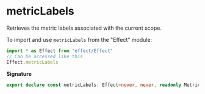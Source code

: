 # metricLabels

Retrieves the metric labels associated with the current scope.

To import and use `metricLabels` from the "Effect" module:

```ts
import * as Effect from "effect/Effect"
// Can be accessed like this
Effect.metricLabels
```

**Signature**

```ts
export declare const metricLabels: Effect<never, never, readonly MetricLabel.MetricLabel[]>
```
